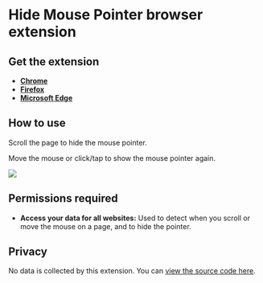 # Hide Mouse Pointer browser extension

## Get the extension

- **[Chrome](https://chrome.google.com/webstore/detail/hide-mouse-pointer/lbbedlldjinglbnfghakndfbagkolfdf)**
- **[Firefox](https://addons.mozilla.org/en-US/firefox/addon/hide-mouse-pointer/)**
- **[Microsoft Edge](https://microsoftedge.microsoft.com/addons/detail/bhfcmabeoklabglnpgdjnefgmjojaihg)**

## How to use

Scroll the page to hide the mouse pointer.

Move the mouse or click/tap to show the mouse pointer again.

![](media/hide-after-scroll.gif)

## Permissions required

- **Access your data for all websites:** Used to detect when you scroll or move the mouse on a page, and to hide the pointer.

## Privacy

No data is collected by this extension. You can [view the source code here](https://github.com/KennethSundqvist/hide-mouse-pointer-browser-extension/tree/master/src).
